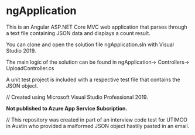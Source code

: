 # ngApplication



This is an Angular ASP.NET Core MVC web application that parses through a text file containing JSON data and displays a count result.

You can clone and open the solution file ngApplication.sln with Visual Studio 2019.

The main logic of the solution can be found in ngApplication-> Controllers-> UploadController.cs

A unit test project is included with a respective test file that contains the JSON object.









// Created using Microsoft Visual Studio Professional 2019.

<b>Not published to Azure App Service Subcription. </b>

// This repository was created in part of an interview code test for UTIMCO in Austin who provided a malformed JSON object hastily pasted in an email.
